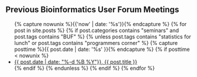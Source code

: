 
## Previous Bioinformatics User Forum Meetings

<ul>
    {% capture nowunix %}{{'now' | date: '%s'}}{% endcapture %}
    {% for post in site.posts %}
    {% if post.categories contains "seminars" and post.tags contains "BUF" %}
    {% unless post.tags contains "statistics for lunch" or post.tags contains "programmers corner" %}
        {% capture posttime %}{{ post.date | date: '%s' }}{% endcapture %}
        {% if posttime < nowunix %}
            <li>
                <a href="{{ post.url }}">{{ post.date | date: "%-d %B %Y"}}, {{ post.title }}</a>
            </li>
        {% endif %}
    {% endunless %}
    {% endif %}
    {% endfor %}
</ul>
